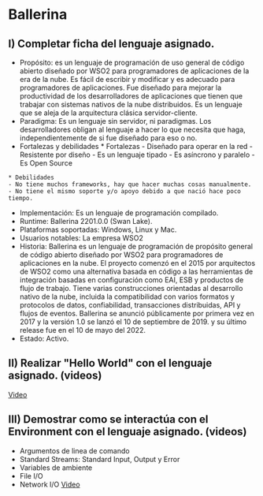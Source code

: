 # Ballerina
## I) Completar ficha del lenguaje asignado.
   * Propósito: es un lenguaje de programación de uso general de código abierto diseñado por WSO2 para programadores de aplicaciones de la era de la nube. Es fácil de escribir y modificar y es adecuado para programadores de aplicaciones.
	Fue diseñado para mejorar la productividad de los desarrolladores de aplicaciones que tienen que trabajar con sistemas nativos de la nube distribuidos.  Es un lenguaje que se aleja de la arquitectura clásica servidor-cliente.
   * Paradigma: Es un lenguaje sin servidor, ni paradigmas. Los desarrolladores obligan al lenguaje a hacer lo que necesita que haga, independientemente de si fue diseñado para eso o no.
   * Fortalezas y debilidades
	* Fortalezas
	- Diseñado para operar en la red
	- Resistente por diseño
	- Es un lenguaje tipado
	- Es asíncrono y paralelo
	- Es Open Source

	* Debilidades
	- No tiene muchos frameworks, hay que hacer muchas cosas manualmente.
	- No tiene el mismo soporte y/o apoyo debido a que nació hace poco tiempo.

   * Implementación: Es un lenguaje de programación compilado.
   * Runtime: Ballerina 2201.0.0 (Swan Lake).
   * Plataformas soportadas: Windows, Linux y Mac.
   * Usuarios notables: La empresa WSO2
   * Historia: Ballerina es un lenguaje de programación de propósito general de código abierto diseñado por WSO2 para programadores de aplicaciones en la nube. El proyecto comenzó en el 2015 por arquitectos de WSO2 como una alternativa basada en código a las herramientas de integración basadas en configuración como EAI, ESB y productos de flujo de trabajo. Tiene varias construcciones orientadas al desarrollo nativo de la nube, incluida la compatibilidad con varios formatos y protocolos de datos, confiabilidad, transacciones distribuidas, API y flujos de eventos. 
	Ballerina se anunció públicamente por primera vez en 2017 y la versión 1.0 se lanzó el 10 de septiembre de 2019. y su último release fue en el 10 de mayo del 2022.
   * Estado: Activo.
## II) Realizar "Hello World" con el lenguaje asignado. (videos)
[Video](https://youtu.be/oFY83jpJ3z4)
## III) Demostrar como se interactúa con el Environment con el lenguaje asignado. (videos)
* Argumentos de linea de comando
* Standard Streams: Standard Input, Output y Error
* Variables de ambiente
* File I/O
* Network I/O
[Video](https://youtu.be/oFY83jpJ3z4)
